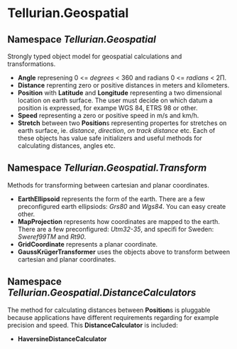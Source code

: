 # Tellurian.Geospatial
## Namespace *Tellurian.Geospatial*
Strongly typed object model for geospatial calculations and transformations.
* **Angle** represening 0 <= *degrees* < 360 and radians 0 <= *radians* < 2Π.
* **Distance** reprenting zero or positive distances in meters and kilometers.
* **Position** with **Latitude** and **Longitude** representing a two dimensional location on earth surface. The user must decide on which datum a position is expressed, for exampe WGS 84, ETRS 98 or other. 
* **Speed** representing a zero or positive speed in m/s and km/h.
* **Stretch** between two **Position**s representing propertes for stretches on earth surface, ie. *distance*, *direction*, *on track distance* etc.
Each of these objects has value safe initializers and useful methods for calculating distances, angles etc. 

## Namespace *Tellurian.Geospatial.Transform*
Methods for transforming between cartesian and planar coordinates.
* **EarthEllipsoid** represents the form of the earth. There are a few preconfigured earth ellipsiods: *Grs80* and *Wgs84*. You can easy create other.
* **MapProjection** represents how coordinates are mapped to the earth.  There are a few preconfigured: *Utm32-35*, and specifi for Sweden: *Sweref99TM* and *Rt90*.
* **GridCoordinate** represents a planar coordinate.
* **GaussKrügerTransformer** uses the objects above to transform between cartesian and planar coordinates.

## Namespace *Tellurian.Geospatial.DistanceCalculators*
The method for calculating distances between **Position**s is pluggable because applications have different requirements regarding for example precision and speed. This **DistanceCalculator** is included:
* **HaversineDistanceCalculator**
